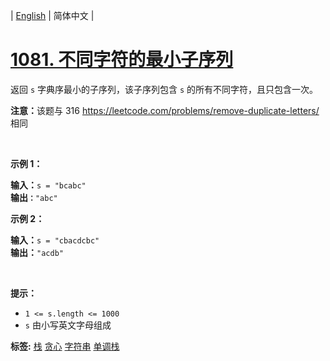 | [English](README_EN.md) | 简体中文 |

# [1081. 不同字符的最小子序列](https://leetcode-cn.com/problems/smallest-subsequence-of-distinct-characters)
<p>返回 <code>s</code> 字典序最小的子序列，该子序列包含 <code>s</code> 的所有不同字符，且只包含一次。</p>

<p><strong>注意：</strong>该题与 316 <a href="https://leetcode.com/problems/remove-duplicate-letters/">https://leetcode.com/problems/remove-duplicate-letters/</a> 相同</p>

<p> </p>

<p><strong>示例 1：</strong></p>

<pre>
<strong>输入：</strong><code>s = "bcabc"</code>
<strong>输出<code>：</code></strong><code>"abc"</code>
</pre>

<p><strong>示例 2：</strong></p>

<pre>
<strong>输入：</strong><code>s = "cbacdcbc"</code>
<strong>输出：</strong><code>"acdb"</code></pre>

<p> </p>

<p><strong>提示：</strong></p>

<ul>
	<li><code>1 <= s.length <= 1000</code></li>
	<li><code>s</code> 由小写英文字母组成</li>
</ul>

**标签:**  [栈](https://leetcode-cn.com/tag/stack) [贪心](https://leetcode-cn.com/tag/greedy) [字符串](https://leetcode-cn.com/tag/string) [单调栈](https://leetcode-cn.com/tag/monotonic-stack) 